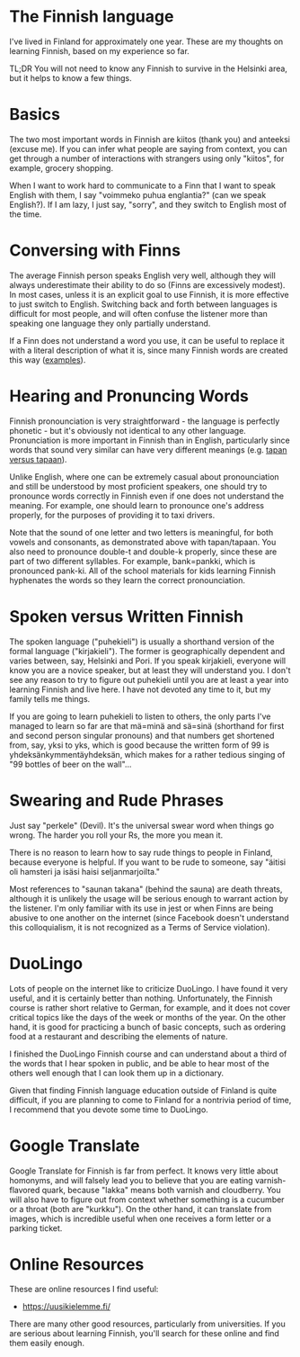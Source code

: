 # The Finnish language

I've lived in Finland for approximately one year.
These are my thoughts on learning Finnish, based on my experience so far.

TL;DR You will not need to know any Finnish to survive in the Helsinki area, but it helps to know a few things.

# Basics

The two most important words in Finnish are kiitos (thank you) and anteeksi (excuse me).
If you can infer what people are saying from context,
you can get through a number of interactions with strangers using only "kiitos",
for example, grocery shopping.

When I want to work hard to communicate to a Finn that I want to speak English with them,
I say "voimmeko puhua englantia?" (can we speak English?).  If I am lazy, I just say, "sorry",
and they switch to English most of the time.

# Conversing with Finns

The average Finnish person speaks English very well, although they will always
underestimate their ability to do so (Finns are excessively modest).
In most cases, unless it is an explicit goal to use Finnish, 
it is more effective to just switch to English.
Switching back and forth between languages is difficult for most people, and will
often confuse the listener more than speaking one language they only partially understand.

If a Finn does not understand a word you use, it can be useful to replace it with a literal
description of what it is, since many Finnish words are created this way
([examples](https://becomingfinnishsite.wordpress.com/2018/08/13/funny-finnish-words-with-literal-translations/)).

# Hearing and Pronuncing Words

Finnish pronounciation is very straightforward - the language is perfectly phonetic - but
it's obviously not identical to any other language.
Pronunciation is more important in Finnish than in English, particularly since 
words that sound very similar can have very different meanings
(e.g. [tapan versus tapaan](https://www.finnishpod101.com/blog/2020/12/11/common-finnish-mistakes/)).

Unlike English, where one can be extremely casual about pronounciation and still be understood
by most proficient speakers, one should try to pronounce words correctly in Finnish
even if one does not understand the meaning.
For example, one should learn to pronounce one's address properly, for the purposes of providing
it to taxi drivers.

Note that the sound of one letter and two letters is meaningful, for both vowels and consonants,
as demonstrated above with tapan/tapaan.
You also need to pronounce double-t and double-k properly, 
since these are part of two different syllables.
For example, bank=pankki, which is pronounced pank-ki.
All of the school materials for kids learning Finnish hyphenates the words so they learn the
correct pronounciation.

# Spoken versus Written Finnish

The spoken language ("puhekieli") is usually a shorthand version of the
formal language ("kirjakieli").  The former is geographically dependent and
varies between, say, Helsinki and Pori.
If you speak kirjakieli, everyone will know you are a novice speaker, but
at least they will understand you.  I don't see any reason to try to figure out
puhekieli until you are at least a year into learning Finnish and live here.
I have not devoted any time to it, but my family tells me things.

If you are going to learn puhekieli to listen to others, the only parts I've managed
to learn so far are that mä=minä and sä=sinä (shorthand for first and second person
singular pronouns) and that numbers get shortened from, say, yksi to yks, which
is good because the written form of 99 is yhdeksänkymmentäyhdeksän, which makes for a
rather tedious singing of "99 bottles of beer on the wall"...

# Swearing and Rude Phrases

Just say "perkele" (Devil).  It's the universal swear word when things go wrong.
The harder you roll your Rs, the more you mean it.

There is no reason to learn how to say rude things to people in Finland, because
everyone is helpful.  If you want to be rude to someone, say
"äitisi oli hamsteri ja isäsi haisi seljanmarjoilta."

Most references to "saunan takana" (behind the sauna) are death threats, although
it is unlikely the usage will be serious enough to warrant action by the listener.
I'm only familiar with its use in jest or when Finns are being abusive to one another on the internet
(since Facebook doesn't understand this colloquialism, it is not recognized as a Terms of Service violation).

# DuoLingo

Lots of people on the internet like to criticize DuoLingo.
I have found it very useful, and it is certainly better than nothing.
Unfortunately, the Finnish course is rather short relative to German, for example,
and it does not cover critical topics like the days of the week or months of the year.
On the other hand, it is good for practicing a bunch of basic concepts, such as
ordering food at a restaurant and describing the elements of nature.

I finished the DuoLingo Finnish course and can understand about a third of the words
that I hear spoken in public, and be able to hear most of the others well enough that
I can look them up in a dictionary.

Given that finding Finnish language education outside of Finland is quite difficult,
if you are planning to come to Finland for a nontrivia period of time, I recommend that 
you devote some time to DuoLingo.

# Google Translate

Google Translate for Finnish is far from perfect.
It knows very little about homonyms, and will falsely lead you to believe that
you are eating varnish-flavored quark, because "lakka" means both varnish and cloudberry.
You will also have to figure out from context whether something is a cucumber or a throat
(both are "kurkku").
On the other hand, it can translate from images, which is incredible useful when one 
receives a form letter or a parking ticket.

# Online Resources

These are online resources I find useful:
* https://uusikielemme.fi/

There are many other good resources, particularly from universities.
If you are serious about learning Finnish, you'll search for these online and find them easily enough.
